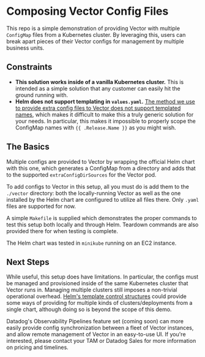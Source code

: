 # Composing Vector Config Files
This repo is a simple demonstration of providing Vector with multiple `ConfigMap` files from a Kubernetes cluster. By
leveraging this, users can break apart pieces of their Vector configs for management by multiple business units.

## Constraints
* **This solution works inside of a vanilla Kubernetes cluster.** This is intended as a simple solution that any
  customer can easily hit the ground running with.
* **Helm does not support templating in `values.yaml`.** [The method we use to provide extra config files to Vector does not support templated names](https://github.com/helm/helm/issues/2492),
  which makes it difficult to make this a truly generic solution for your needs. In particular, this makes it
  impossible to properly scope the ConfigMap names with `{{ .Release.Name }}` as you might wish.

## The Basics
Multiple configs are provided to Vector by wrapping the official Helm chart with this one, which generates a ConfigMap
from a directory and adds that to the supported `extraConfigDirSources` for the Vector pod.

To add configs to Vector in this setup, all you must do is add them to the `./vector` directory: both the locally-running
Vector as well as the one installed by the Helm chart are configured to utilize all files there. Only `.yaml` files are
supported for now.

A simple `Makefile` is supplied which demonstrates the proper commands to test this setup both locally and through Helm.
Teardown commands are also provided there for when testing is complete.

The Helm chart was tested in `minikube` running on an EC2 instance.

## Next Steps
While useful, this setup does have limitations. In particular, the configs must be managed and provisioned inside of the
same Kubernetes cluster that Vector runs in. Managing multiple clusters still imposes a non-trivial operational overhead.
[Helm's template control structures](https://helm.sh/docs/chart_template_guide/control_structures/) could provide some
ways of providing for multiple kinds of clusters/deployments from a single chart, although doing so is beyond the scope
of this demo.

Datadog's Observability Pipelines feature set (coming soon) can more easily provide config synchronization between a
fleet of Vector instances, and allow remote management of Vector in an easy-to-use UI. If you're interested, please
contact your TAM or Datadog Sales for more information on pricing and timelines.